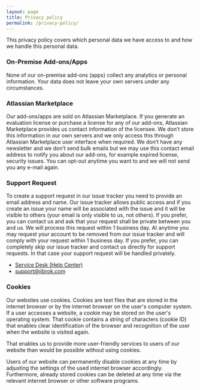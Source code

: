 ```yaml
---
layout: page
title: Privacy policy
permalink: /privacy-policy/
---
```


This privacy policy covers which personal data we have access to and how we handle this personal data.
### On-Premise Add-ons/Apps
None of our on-premise add-ons (apps) collect any analytics or personal information. Your data does not leave your own servers under any circumstances.

### Atlassian Marketplace
Our add-ons/apps are sold on Atlassian Marketplace. If you generate an evaluation license or purchase a license for any of our add-ons, Atlassian Marketplace provides us contact information of the licensee. We don’t store this information in our own servers and we only access this through Atlassian Marketplace user interface when required. We don’t have any newsletter and we don’t send bulk emails but we may use this contact email address to notify you about our add-ons, for example expired license, security issues. You can opt-out anytime you want to and we will not send you any e-mail again.

### Support Request
To create a support request in our issue tracker you need to provide an email address and name. Our issue tracker allows public access and if you create an issue your name will be associated with the issue and it will be visible to others (your email is only visible to us, not others). If you prefer, you can contact us and ask that your request shall be private between you and us. We will process this request within 1 business day. At anytime you may request your account to be removed from our issue tracker and will comply with your request within 1 business day. If you prefer, you can completely skip our issue tracker and contact us directly for support requests. In that case your support request will be handled privately.

* [Service Desk (Help Center)](https://jibrok.atlassian.net/servicedesk/customer/portals)
* [support@jibrok.com](mailto:support@jibrok.com)

### Cookies ###
Our websites use cookies. Cookies are text files that are stored in the internet browser or by the internet browser on the user's computer system. If a user accesses a website, a cookie may be stored on the user's operating system. That cookie contains a string of characters (cookie ID) that enables clear identification of the browser and recognition of the user when the website is visited again.

That enables us to provide more user-friendly services to users of our website than would be possible without using cookies.

Users of our website can permanently disable cookies at any time by adjusting the settings of the used internet browser accordingly. Furthermore, already stored cookies can be deleted at any time via the relevant internet browser or other software programs.
